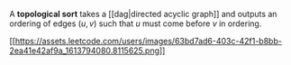 A **topological sort** takes a [[dag|directed acyclic graph]] and outputs an ordering of edges $(u, v)$ such that $u$ must come before $v$ in ordering.

[[https://assets.leetcode.com/users/images/63bd7ad6-403c-42f1-b8bb-2ea41e42af9a_1613794080.8115625.png]]